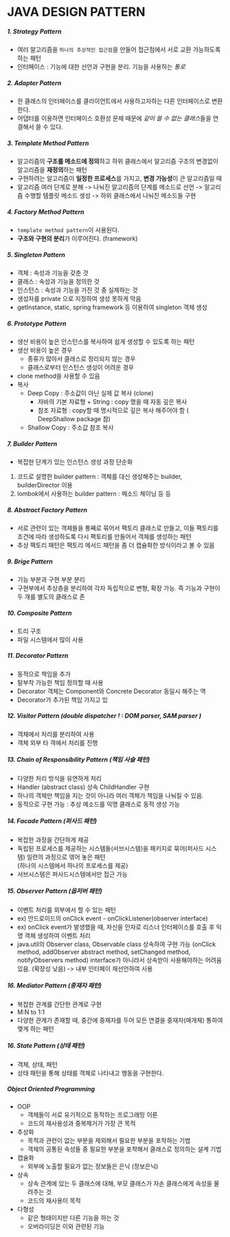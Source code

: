 # JAVA DESIGN PATTERN

##### 1. Strategy Pattern
- 여러 알고리즘을 `하나의 추상적인 접근점`을 만들어 접근점에서 서로 교환 가능하도록 하는 패턴
- 인터페이스 : 기능에 대한 선언과 구현을 분리. 기능을 사용하는 _통로_

##### 2. Adapter Pattern
- 한 클래스의 인터페이스를 클라이언트에서 사용하고자하는 다른 인터페이스로 변환한다.
- 어댑터를 이용하면 인터페이스 호환성 문제 때문에 *같이 쓸 수 없는 클래스*들을 연결해서 쓸 수 있다.
    
##### 3. Template Method Pattern 
- 알고리즘의 **구조를 메소드에 정의**하고 하위 클래스에서 알고리즘 구조의 변경없이 알고리즘을 **재정의**하는 패턴
- 구현하려는 알고리즘이 **일정한 프로세스**를 가지고, **변경 가능성**이 큰 알고리즘일 때
- 알고리즘 여러 단계로 분해 -> 나눠진 알고리즘의 단계를 메소드로 선언 -> 알고리즘 수행할 템플릿 메소드 생성 -> 하위 클래스에서 나눠진 메소드들 구현

##### 4. Factory Method Pattern
- `template method pattern`이 사용된다.
- **구조와 구현의 분리**가 이루어진다. (framework)

##### 5.  Singleton Pattern
- 객체 : 속성과 기능을 갖춘 것
- 클래스 : 속성과 기능을 정의한 것 
- 인스턴스 : 속성과 기능을 가진 것 중 실제하는 것 
- 생성자를 private 으로 지정하여 생성 못하게 막음
- getInstance, static, spring framework 등 이용하여 singleton 객체 생성 

##### 6. Prototype Pattern 
- 생산 비용이 높은 인스턴스를 복사하여 쉽게 생성할 수 있도록 하는 패턴 
- 생산 비용이 높은 경우 
    - 종류가 많아서 클래스로 정리되지 않는 경우
    - 클래스로부터 인스턴스 생성이 어려운 경우 
- clone method을 사용할 수 있음
- 복사
    - Deep Copy : 주소값이 아닌 실제 값 복사 (clone) 
        - 자바의 기본 자료형 + String : copy 했을 때 자동 깊은 복사 
        - 참조 자료형 : copy할 때 명시적으로 깊은 복사 해주어야 함 ( DeepShallow package 참) 
    - Shallow Copy : 주소값 참조 복사 
    
##### 7. Builder Pattern 
- 복잡한 단계가 있는 인스턴스 생성 과정 단순화 
1. 코드로 설명한 builder pattern : 객체를 대신 생성해주는 builder, builderDirector  이용
2. lombok에서 사용하는 builder pattern : 메소드 체이닝 등 
등

##### 8. Abstract Factory Pattern 
- 서로 관련이 있는 객체들을 통째로 묶어서 팩토리 클래스로 만들고, 이들 팩토리를 조건에 따라 생성하도록 다시 팩토리를 만들어서 객체를 생성하는 패턴
- 추상 팩토리 패턴은 팩토리 메서드 패턴을 좀 더 캡슐화한 방식이라고 볼 수 있음

##### 9. Brige Pattern
- 기능 부분과 구현 부분 분리 
- 구현부에서 추상층을 분리하여 각자 독립적으로 변형, 확장 가능. 즉 기능과 구현이 두 개를 별도의 클래스로 존

##### 10. Composite Pattern
- 트리 구조 
- 파일 시스템에서 많이 사용 

##### 11. Decorator Pattern
- 동적으로 책임을 추가 
- 탈부착 가능한 책임 정의할 때 사용
- Decorator 객체는 Component와 Concrete Decorator 동일시 해주는 역
- Decorator가 추가된 책임 가지고 있

##### 12. Visitor Pattern (double dispatcher ! : DOM parser, SAM parser ) 
- 객체에서 처리를 분리하여 사용
- 객체 외부 타 객에서 처리를 진행 

##### 13. Chain of Responsibility Pattern (책임 사슬 패턴)
- 다양한 처리 방식을 유연하게 처리
- Handler (abstract class) 상속 ChildHandler 구현
- 하나의 객체만 책임을 지는 것이 아니라 여러 객체가 책임을 나눠질 수 있음.
- 동적으로 구현 가능 : 추상 메소드를 익명 클래스로 동적 생성 가능

##### 14. Facade Pattern (퍼사드 패턴)
- 복잡한 과정을 간단하게 제공
- 독립된 프로세스를 제공하는 시스템들(서브시스템)을 패키지로 묶어(퍼사드 시스템) 일련의 과정으로 엮어 놓은 패턴  
    (하나의 시스템에서 하나의 프로세스를 제공)
- 서브시스템은 퍼사드시스템에서만 접근 가능 
    
##### 15. Observer Pattern (옵저버 패턴)
- 이벤트 처리를 외부에서 할 수 있는 패턴 
- ex) 안드로이드의 onClick event - onClickListener(observer interface) 
- ex) onClick event가 발생했을 때,  자신을 인자로 리스너 인터페이스를 호출 후 익명 객체 생성하여 이벤트 처리
- java.util의 Observer class, Observable class 상속하여 구현 가능 (onClick method, addObserver abstract method, setChanged method, notifyObservers method)
    interface가 아니라서 상속받아 사용해야하는 어려움있음. (확장성 낮음) -> 내부 인터페이 재선언하여 사용 
    
##### 16. Mediator Pattern (중재자 패턴)
- 복잡한 관계를 간단한 관계로 구현 
- M:N to 1:1 
- 다양한 관계가 존재할 때, 중간에 중재자를 두어 모든 연결을 중재자(매개체) 통하여 맺게 하는 패턴
    

##### 16. State Pattern (상태 패턴)
- 객체, 상태, 패턴
- 상태 패턴을 통해 상태를 객체로 나타내고 행동을 구현한다.




##### Object Oriented Programming
- OOP
    - 객체들이 서로 유기적으로 동작하는 프로그래밍 이론
    - 코드의 재사용성과 중복제거가 가장 큰 목적
- 추상화
    - 목적과 관련이 없는 부분을 제외해서 필요한 부분을 포착하는 기법
    - 객체의 공통된 속성들 중 필요한 부분을 포착해서 클래스로 정의하는 설계 기법
- 캡슐화
     - 외부에 노출할 필요가 없는 정보들은 은닉 (정보은닉)
- 상속
    - 상속 관계에 있는 두 클래스에 대해, 부모 클래스가 자손 클래스에게 속성을 물려주는 것
    - 코드의 재사용이 목적
- 다형성
    - 같은 형태이지만 다른 기능을 하는 것
    - 오버라이딩은 이와 관련된 기능





 